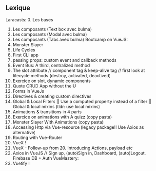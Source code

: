 ## Lexique

Laracasts:
0.  Les bases
1.  Les composants (Text box avec bulma)
2.  Les composants (Modal avec bulma)
3.  Les composants (Tabs avec bulma)
Bootcamp on VueJS:
4.  Monster Slayer
5.  Life Cycles
6.  First CLI app
7.  passing props: custom event and callback methods
8.  Event Bus: A third, centralized method
9.  The slot attribute // component tag & keep-alive tag // first look at lifecycle methods (destroy, activated, deactived)
10. Exercice on slot, dynamic components
11. Quote CRUD App without the U
12. Forms in VueJs
13. Directives & creating custom directives
14. Global & Local Filters || Use a computed property instead of a filter || Global & local mixins (tldr: use local mixins)
15. Animations & transitions in 4 parts
16. Exercice on animations with A quizz (copy pasta)
17. Monster Slayer With Animations (copy pasta)
18. Accessing Http via Vue-resource (legacy package!! Use Axios as alternative)
19. Routing with Vue-Router
20. VueX !
21. VueX - Follow-up from 20. Introducing Actions, payload etc
22. Axios in VueJS  // Sign up, (auto)Sign in, Dashboard, (auto)Logout, Firebase DB + Auth
VueMastery:
23. Vuetify !